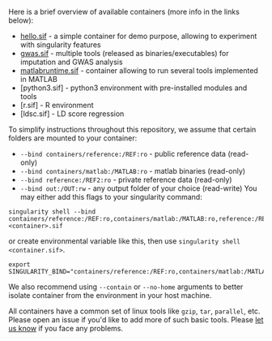 Here is a brief overview of available containers (more info in the links below):

* [hello.sif](hello.md) - a simple container for demo purpose, allowing to experiment with singularity features
* [gwas.sif](gwas.md) - multiple tools (released as binaries/executables) for imputation and GWAS analysis
* [matlabruntime.sif](matlabruntime.md) - container allowing to run several tools implemented in MATLAB
* [python3.sif] - python3 environment with pre-installed modules and tools
* [r.sif] - R environment
* [ldsc.sif] - LD score regression

To simplify instructions throughout this repository, we assume that certain folders are mounted to your container:
* ``--bind containers/reference:/REF:ro`` - public reference data (read-only)
* ``--bind containers/matlab:/MATLAB:ro`` - matlab binaries (read-only)
* ``--bind reference:/REF2:ro`` - private reference data (read-only)
* ``--bind out:/OUT:rw`` - any output folder of your choice (read-write)
You may either add this flags to your singularity command:
```
singularity shell --bind containers/reference:/REF:ro,containers/matlab:/MATLAB:ro,reference:/REF2:ro,out:/OUT:rw <container>.sif
```
or create environmental variable like this, then use ``singularity shell <container.sif>``.
```
export SINGULARITY_BIND="containers/reference:/REF:ro,containers/matlab:/MATLAB:ro,reference:/REF2:ro,out:/OUT:rw"
```
We also recommend using ``--contain`` or ``--no-home`` arguments to better isolate container from the environment in your host machine.

All containers have a common set of linux tools like ``gzip``, ``tar``, ``parallel``, etc.
Please open an issue if you'd like to add more of such basic tools.
Please [let us know](https://github.com/comorment/containers/issues/new) if you face any problems.

